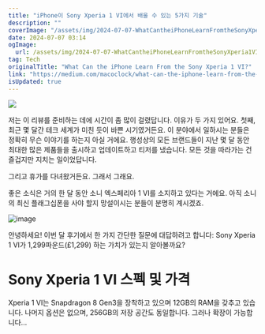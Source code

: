 ```yaml
---
title: "iPhone이 Sony Xperia 1 VI에서 배울 수 있는 5가지 기술"
description: ""
coverImage: "/assets/img/2024-07-07-WhatCantheiPhoneLearnFromtheSonyXperia1VI_0.png"
date: 2024-07-07 03:14
ogImage:
  url: /assets/img/2024-07-07-WhatCantheiPhoneLearnFromtheSonyXperia1VI_0.png
tag: Tech
originalTitle: "What Can the iPhone Learn From the Sony Xperia 1 VI?"
link: "https://medium.com/macoclock/what-can-the-iphone-learn-from-the-sony-xperia-1-vi-2ddc886e4a63"
isUpdated: true
---
```


<img src="/assets/img/2024-07-07-WhatCantheiPhoneLearnFromtheSonyXperia1VI_0.png" />

저는 이 리뷰를 준비하는 데에 시간이 좀 많이 걸렸답니다. 이유가 두 가지 있어요. 첫째, 최근 몇 달간 테크 세계가 미친 듯이 바쁜 시기였거든요. 이 분야에서 일하시는 분들은 정확히 무슨 이야기를 하는지 아실 거에요. 행성상의 모든 브랜드들이 지난 몇 달 동안 최대한 많은 제품들을 출시하고 업데이트하고 티저를 냈습니다. 모든 것을 따라가는 건 즐겁지만 지치는 일이었답니다.

그리고 휴가를 다녀왔거든요. 그래서 그래요.

좋은 소식은 거의 한 달 동안 소니 엑스페리아 1 VI를 소지하고 있다는 거에요. 아직 소니의 최신 플래그십폰을 사야 할지 망설이시는 분들이 분명히 계시겠죠.

<div class="content-ad"></div>

![image](/assets/img/2024-07-07-WhatCantheiPhoneLearnFromtheSonyXperia1VI_1.png)

안녕하세요! 이번 달 후기에서 한 가지 간단한 질문에 대답하려고 합니다: Sony Xperia 1 VI가 1,299파운드(£1,299) 하는 가치가 있는지 알아볼까요?

# Sony Xperia 1 VI 스펙 및 가격

Xperia 1 VI는 Snapdragon 8 Gen3을 장착하고 있으며 12GB의 RAM을 갖추고 있습니다. 나머지 옵션은 없으며, 256GB의 저장 공간도 동일합니다. 그러나 확장이 가능합니다…
